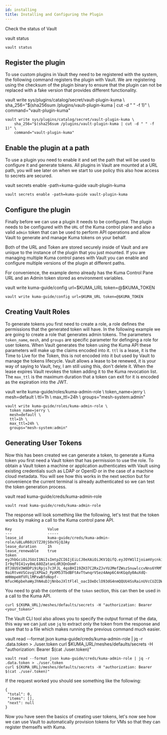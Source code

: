 ```yaml
---
id: installing
title: Installing and Configuring the Plugin
---
```


<TerminalVisor>
  <Terminal target="local" shell="/bin/bash" workdir="/" user="root" name="Local" id="local"/>
  <Terminal target="kuma-cp.container.shipyard.run" shell="/bin/sh" workdir="/" user="root" name="Kuma" id="kuma"/>
  <Terminal target="vault-client.container.shipyard.run" shell="/bin/bash" workdir="/" user="root" name="Vault Client" id="vault-client"/>
  <Terminal target="vault.container.shipyard.run" shell="/bin/sh" workdir="/" user="root" name="Vault Server" id="vault-server"/>
</TerminalVisor>


Check the status of Vault

<TerminalRunCommand target="vault-client">
  <Command>vault status</Command>
</TerminalRunCommand>

```shell
vault status
```

## Register the plugin

To use custom plugins in Vault they need to be registered with the system, the following command registers the plugin
with Vault. We are registering using the checksum of the plugin binary to ensure that the plugin can not be replaced 
with a fake version that provides different functionality.

<TerminalRunCommand target="vault-client">
  <Command>vault write sys/plugins/catalog/secret/vault-plugin-kuma \
    sha_256="$(sha256sum /plugins/vault-plugin-kuma | cut -d " " -f 1)" \
    command="vault-plugin-kuma"</Command>
</TerminalRunCommand>

```shell
vault write sys/plugins/catalog/secret/vault-plugin-kuma \
    sha_256="$(sha256sum /plugins/vault-plugin-kuma | cut -d " " -f 1)" \
    command="vault-plugin-kuma"
```

## Enable the plugin at a path

To use a plugin you need to enable it and set the path that will be used to configure it and generate tokens. All plugins
in Vault are mounted at a URL path, you will see later on when we start to use policy this also how access to secrets are secured.

<TerminalRunCommand target="vault-client">
  <Command>vault secrets enable -path=kuma-guide vault-plugin-kuma</Command>
</TerminalRunCommand>

```shell
vault secrets enable -path=kuma-guide vault-plugin-kuma
```

## Configure the plugin

Finally before we can use a plugin it needs to be configured. The plugin needs to be configured with the 
`URL` of the Kuma control plane and also a valid `admin` token that can be used to perform API operations
and allow Vault to generate and manage Kuma tokens on your behalf.

Both of the URL and Token are stored securely inside of Vault and are unique to the instance of the plugin that 
you just mounted. If you are managing multiple Kuma control panes with Vault you can enable and configure
multiple versions of the plugin at different paths.

For convenience, the example demo already has the Kuma Control Pane URL and an Admin token stored as environment
variables.

<TerminalRunCommand target="vault-client">
  <Command>vault write kuma-guide/config url=$KUMA_URL token=@$KUMA_TOKEN</Command>
</TerminalRunCommand>

```shell
vault write kuma-guide/config url=$KUMA_URL token=@$KUMA_TOKEN
```

## Creating Vault Roles

To generate tokens you first need to create a role, a role defines the permissions that the generated token will have.
In the following example we are going to create a role that generates admin tokens. The parameters `token_name`,
`mesh`, and `groups` are specific parameter for definging a role for user tokens. When Vault generates the token using
the Kuma API these parameters will make up the claims encoded into it. `ttl` is a lease, it is the Time to Live for
the Token, this is not encoded into it but used by Vault to manage the tokens lifecycle. Vault allows a lease to be 
renewed, it is your way of saying to Vault, hey, I am still using this, don't delete it. When the lease expires
Vault revokes the token adding it to the Kuma revocation list. The `max_ttl` is the maximum duration that a token can
exit for it is encoded as the expiration into the JWT. 

<TerminalRunCommand target="vault-client">
  <Command>vault write kuma-guide/roles/kuma-admin-role \
  token_name=jerry \
  mesh=default \
  ttl=1h \
  max_ttl=24h \
  groups="mesh-system:admin"</Command>
</TerminalRunCommand>

```shell
vault write kuma-guide/roles/kuma-admin-role \
  token_name=jerry \
  mesh=default \
  ttl=1h \
  max_ttl=24h \
  groups="mesh-system:admin"
```

## Generating User Tokens

Now this has been created we can generate a token, to generate a Kuma token you first need a Vault token that has permission to
use the role. To obtain a Vault token a machine or application authenticates with Vault using existing credentials such as LDAP
or OpenID or in the case of a machine cloud metadata. You will see how this works in the next section but for convenience the 
current terminal is already authenticated so we can test the token generation process.

<TerminalRunCommand target="vault-client">
  <Command>vault read kuma-guide/creds/kuma-admin-role</Command>
</TerminalRunCommand>

```shell
vault read kuma-guide/creds/kuma-admin-role
```


The response will look something like the following, let's test that the token works by making a call to the Kuma control pane API.

```shell
Key                Value
---                -----
lease_id           kuma-guide/creds/kuma-admin-role/u8LuR60iV7ZJ0jS0xYGjQJAy
lease_duration     1h
lease_renewable    true
token              eyJhbGciOiJSUzI1NiIsImtpZCI6IjEiLCJ0eXAiOiJKV1QifQ.eyJOYW1lIjoiamVycnkiLCJHcm91cHMiOlsibWVzaC1zeXN0ZW06YWRtaW4iXSwiZXhwIjoxNjY0Mjg5ODQ1LCJuYmYiOjE2NjQyMDMxNDUsImlhdCI6MTY2NDIwMzQ0NSwianRpIjoiZjMyNmU3ZDUtMDI0NC00MWRhLTlhNjgtNGQwNWQyNmQ0MGYwIn0.oRKlvAQMNd8ytgHahcR7VBOkS9Y-Ir9qf0I41vy8mL68OZatanLdR3QnOomF-8TJ8USV3W8DPi9iRpjs7c3FJL_4qsBHI19ZH37C2RxZJvYUJMefZWszSnuwlccvNns6YRMTAu_4DRfIZgYwR3T2Wn6shMyVkQu92cxHCBoaoL-9aiRtvmVSCovglXPGwJ_PpXM53TbdBFtAvTtwnqrVSez4Amp6C4nKGqdy0AuXdQ-mHHmpeHfVFLlMPxwBfoNopf-NfucH6pbehaWyJhN4uDJjNnboJXltFl4l_oacIOeDclO93dG4nmQQUU4SsRainUVcCUZCDWFk8bWYS9DdfA
```

You need to grab the contents of the `token` section, this can then be used in a call to the Kuma API.

```
curl ${KUMA_URL}/meshes/defaults/secrets -H "authorization: Bearer <your_token>"
```

The Vault CLI tool also allows you to specify the output format of the data, this way we can just use `jq` to extract only the token
from the response and save that to a file which makes running the previous command much easier.

<TerminalRunCommand target="vault-client">
  <Command>vault read --format json kuma-guide/creds/kuma-admin-role | jq -r .data.token > ./user.token</Command>
  <Command>curl $KUMA_URL/meshes/defaults/secrets -H "authorization: Bearer $(cat ./user.token)"</Command>
</TerminalRunCommand>

```shell
vault read --format json kuma-guide/creds/kuma-admin-role | jq -r .data.token > ./user.token
curl ${KUMA_URL}/meshes/defaults/secrets -H "authorization: Bearer $(cat ./user.token)"
```

If the request worked you should see something like the following:

```
{
 "total": 0,
 "items": [],
 "next": null
}
```

Now you have seen the basics of creating user tokens, let's now see how we can use Vault to automatically provision tokens for
VMs so that they can register themselfs with Kuma.

<p style={{height: '400px'}}></p>
